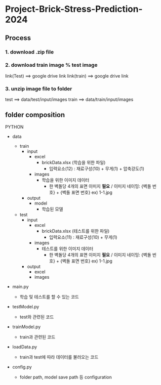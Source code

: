 # Project-Brick-Stress-Prediction-2024

## Process

### 1. download .zip file

### 2. download train image % test image
link(Test) ==> google drive link
link(train) ==> google drive link

### 3. unzip image file to folder
test ==> data/test/input/images
train ==> data/train/input/images


## folder composition
PYTHON
 - data
   - train
     - input
       - excel
         - brickData.xlsx (학습을 위한 파일)
           * 입력요소(12) : 재료구성(10) + 무게(1) + 압축강도(1)
       - images
         - 학습을 위한 이미지 데이터
           * 한 벽돌당 4개의 표면 이미지 **필요** / 이미지 네이밍: {벽돌 번호} + {벽돌 표면 번호} ex) 1-1.jpg
     - output
       - model
         - 학습된 모델
   - test
     - input
       - excel
         - brickData.xlsx (테스트를 위한 파일)
           * 입력요소(11) : 재료구성(10) + 무게(1)
       - images
         - 테스트를 위한 이미지 데이터
           * 한 벽돌당 4개의 표면 이미지 **필요** / 이미지 네이밍: {벽돌 번호} + {벽돌 표면 번호} ex) 1-1.jpg
     - output
       - excel
       - images

- main.py
  * 학습 및 테스트를 할 수 있는 코드

- testModel.py
  * test와 관련된 코드

- trainModel.py
  * train과 관련된 코드

- loadData.py
  * train과 test에 따라 데이터를 불러오는 코드

- config.py
  * folder path, model save path 등 configuration
 
